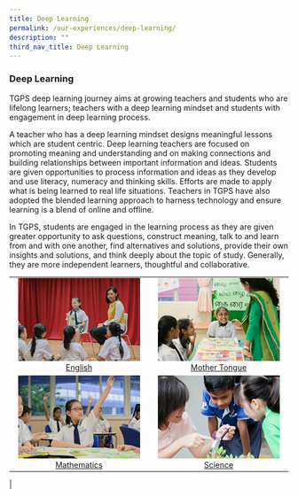 ```yaml
---
title: Deep Learning
permalink: /our-experiences/deep-learning/
description: ""
third_nav_title: Deep Learning
---
```

### **Deep Learning**
TGPS deep learning journey aims at growing teachers and students who are lifelong learners; teachers with a deep learning mindset and students with engagement in deep learning process.   
  
A teacher who has a deep learning mindset designs meaningful lessons which are student centric. Deep learning teachers are focused on promoting meaning and understanding and on making connections and building relationships between important information and ideas. Students are given opportunities to process information and ideas as they develop and use literacy, numeracy and thinking skills. Efforts are made to apply what is being learned to real life situations. Teachers in TGPS have also adopted the blended learning approach to harness technology and ensure learning is a blend of online and offline.   
  
In TGPS, students are engaged in the learning process as they are given greater opportunity to ask questions, construct meaning, talk to and learn from and with one another, find alternatives and solutions, provide their own insights and solutions, and think deeply about the topic of study. Generally, they are more independent learners, thoughtful and collaborative.

|  |  |
|:---:|:---:|
| <a href="/our-experiences/deep-learning/english/"><img style="width:220px;height:150px;" src="/images/deeplearning1.jpg">English</a> | <a href="/our-experiences/deep-learning/mother-tongue/"><img style="width:220px;height:150px;" src="/images/deeplearning2.jpg">Mother Tongue</a> |
| <a href="/our-experiences/deep-learning/mathematics/"><img style="width:220px;height:150px;" src="/images/deeplearning3.jpg">Mathematics</a> | <a href="/our-experiences/deep-learning/science/"><img style="width:220px;height:150px;" src="/images/deeplearning4.jpg">Science</a> |
|